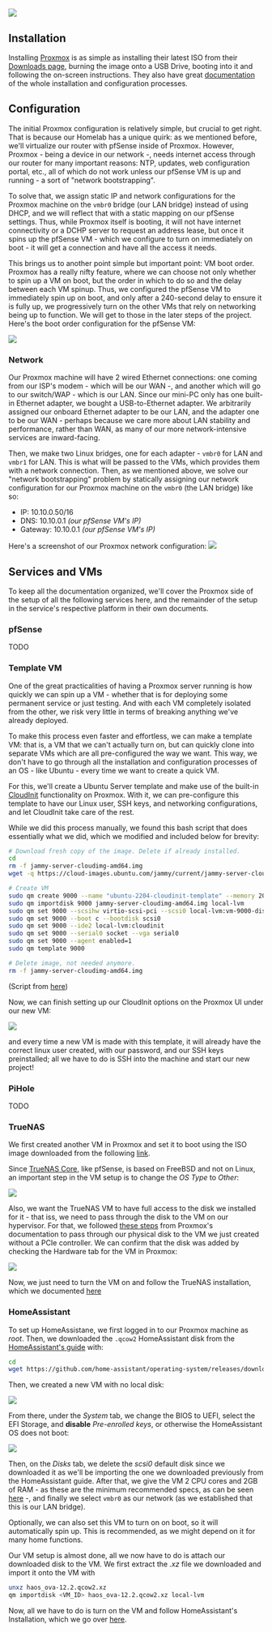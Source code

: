 # ![](../media/proxmox_logo.png)

## Installation

Installing [Proxmox](https://www.proxmox.com/en/proxmox-virtual-environment/get-started) is as simple as installing their latest ISO from their [Downloads page](https://www.proxmox.com/en/downloads), burning the image onto a USB Drive, booting into it and following the on-screen instructions. They also have great [documentation](https://pve.proxmox.com/pve-docs/chapter-sysadmin.html) of the whole installation and configuration processes.

## Configuration

The initial Proxmox configuration is relatively simple, but crucial to get right. That is because our Homelab has a unique quirk: as we mentioned before, we'll virtualize our router with pfSense inside of Proxmox. However, Proxmox - being a device in our network -, needs internet access through our router for many important reasons: NTP, updates, web configuration portal, etc., all of which do not work unless our pfSense VM is up and running - a sort of "network bootstrapping". 

To solve that, we assign static IP and network configurations for the Proxmox machine on the `vmbr0` bridge (our LAN bridge) instead of using DHCP, and we will reflect that with a static mapping on our pfSense settings. Thus, while Proxmox itself is booting, it will not have internet connectivity or a DCHP server to request an address lease, but once it spins up the pfSense VM - which we configure to turn on immediately on boot - it will get a connection and have all the access it needs.

This brings us to another point simple but important point: VM boot order. Proxmox has a really nifty feature, where we can choose not only whether to spin up a VM on boot, but the order in which to do so and the delay between each VM spinup. Thus, we configured the pfSense VM to immediately spin up on boot, and only after a 240-second delay to ensure it is fully up, we progressively turn on the other VMs that rely on networking being up to function. We will get to those in the later steps of the project. Here's the boot order configuration for the pfSense VM:

![](../media/proxmox_pfsense_bootorder.png)

### Network

Our Proxmox machine will have 2 wired Ethernet connections: one coming from our ISP's modem - which will be our WAN -, and another which will go to our switch/WAP - which is our LAN. Since our mini-PC only has one built-in Ethernet adapter, we bought a USB-to-Ethernet adapter. We arbitrarily assigned our onboard Ethernet adapter to be our LAN, and the adapter one to be our WAN - perhaps because we care more about LAN stability and performance, rather than WAN, as many of our more network-intensive services are inward-facing.

Then, we make two Linux bridges, one for each adapter - `vmbr0` for LAN and `vmbr1` for LAN. This is what will be passed to the VMs, which provides them with a network connection. Then, as we mentioned above, we solve our "network bootstrapping" problem by statically assigning our network configuration for our Proxmox machine on the `vmbr0` (the LAN bridge) like so:

* IP: 10.10.0.50/16
* DNS: 10.10.0.1 *(our pfSense VM's IP)*
* Gateway: 10.10.0.1 *(our pfSense VM's IP)*
  
Here's a screenshot of our Proxmox network configuration:
![](../media/proxmox_network_config.png)

## Services and VMs

To keep all the documentation organized, we'll cover the Proxmox side of the setup of all the following services here, and the remainder of the setup in the service's respective platform in their own documents.

### pfSense

TODO

### Template VM

One of the great practicalities of having a Proxmox server running is how quickly we can spin up a VM - whether that is for deploying some permanent service or just testing. And with each VM completely isolated from the other, we risk very little in terms of breaking anything we've already deployed.  

To make this process even faster and effortless, we can make a template VM: that is, a VM that we can't actually turn on, but can quickly clone into separate VMs which are all pre-configured the way we want. This way, we don't have to go through all the installation and configuration processes of an OS - like Ubuntu - every time we want to create a quick VM.

For this, we'll create a Ubuntu Server template and make use of the built-in [CloudInit](https://cloud-init.io/) functionality on Proxmox. With it, we can pre-configure this template to have our Linux user, SSH keys, and networking configurations, and let CloudInit take care of the rest.

While we did this process manually, we found this bash script that does essentially what we did, which we modified and included below for brevity:

```bash
# Download fresh copy of the image. Delete if already installed.
cd
rm -f jammy-server-cloudimg-amd64.img
wget -q https://cloud-images.ubuntu.com/jammy/current/jammy-server-cloudimg-amd64.img

# Create VM
sudo qm create 9000 --name "ubuntu-2204-cloudinit-template" --memory 2048 --cores 2 --net0 virtio,bridge=vmbr0
sudo qm importdisk 9000 jammy-server-cloudimg-amd64.img local-lvm
sudo qm set 9000 --scsihw virtio-scsi-pci --scsi0 local-lvm:vm-9000-disk-0
sudo qm set 9000 --boot c --bootdisk scsi0
sudo qm set 9000 --ide2 local-lvm:cloudinit
sudo qm set 9000 --serial0 socket --vga serial0
sudo qm set 9000 --agent enabled=1
sudo qm template 9000

# Delete image, not needed anymore.
rm -f jammy-server-cloudimg-amd64.img
```
(Script from [here](https://austinsnerdythings.com/2023/01/10/proxmox-ubuntu-22-04-jammy-lts-cloud-image-script/))

Now, we can finish setting up our CloudInit options on the Proxmox UI under our new VM:

![](../media/proxmox_cloudinit.png)

and every time a new VM is made with this template, it will already have the correct linux user created, with our password, and our SSH keys preinstalled; all we have to do is SSH into the machine and start our new project!

### PiHole

TODO

### TrueNAS

We first created another VM in Proxmox and set it to boot using the ISO image downloaded from the following [link](https://www.truenas.com/download-truenas-scale/).

Since [TrueNAS Core](https://www.truenas.com/truenas-core/), like pfSense, is based on FreeBSD and not on Linux, an important step in the VM setup is to change the *OS Type* to *Other*:

![](../media/proxmox_truenas_OS.png)

Also, we want the TrueNAS VM to have full access to the disk we installed for it - that iss, we need to pass through the disk to the VM on our hypervisor. For that, we followed [these steps](https://pve.proxmox.com/wiki/Passthrough_Physical_Disk_to_Virtual_Machine_(VM)) from Proxmox's documentation to pass through our physical disk to the VM we just created without a PCIe controller. We can confirm that the disk was added by checking the Hardware tab for the VM in Proxmox:

![](../media/proxmox_truenas_disk.png)

Now, we just need to turn the VM on and follow the TrueNAS installation, which we documented [here](4_truenas.md#installation)

### HomeAssistant

To set up HomeAssistane, we first logged in to our Proxmox machine as *root*. Then, we downloaded the `.qcow2` HomeAssistant disk from the [HomeAssistant's guide](https://www.home-assistant.io/installation/alternative#install-home-assistant-operating-system) with:

```bash
cd
wget https://github.com/home-assistant/operating-system/releases/download/12.2/haos_ova-12.2.qcow2.xz
```
Then, we created a new VM with no local disk:

![](../media/proxmox_homeassistant_OS.png)

From there, under the *System* tab, we change the BIOS to UEFI, select the EFI Storage, and **disable** *Pre-enrolled keys*, or otherwise the HomeAssistant OS does not boot:

![](../media/proxmox_homeassistant_System.png)

Then, on the *Disks* tab, we delete the *scsi0* default disk since we downloaded it as we'll be importing the one we downloaded previously from the HomeAssistant guide. After that, we give the VM 2 CPU cores and 2GB of RAM - as these are the minimum recommended specs, as can be seen [here](https://www.home-assistant.io/installation/alternative#create-the-virtual-machine) -, and finally we select `vmbr0` as our network (as we established that this is our LAN bridge).

Optionally, we can also set this VM to turn on on boot, so it will automatically spin up. This is recommended, as we might depend on it for many home functions.

Our VM setup is almost done, all we now have to do is attach our downloaded disk to the VM. We first extract the *.xz* file we downloaded and import it onto the VM with

```bash
unxz haos_ova-12.2.qcow2.xz
qm importdisk <VM_ID> haos_ova-12.2.qcow2.xz local-lvm
```

Now, all we have to do is turn on the VM and follow HomeAssistant's Installation, which we go over [here](5_homeassistant.md#instalaltion).

<!-- ### k3s

TODO -->